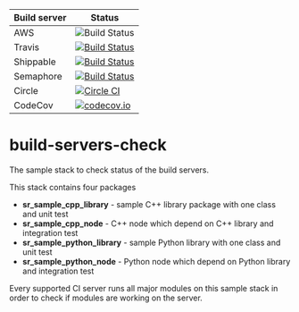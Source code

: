 | Build server  | Status |
|---------------|--------|
| AWS | ![Build Status](https://codebuild.eu-west-2.amazonaws.com/badges?uuid=eyJlbmNyeXB0ZWREYXRhIjoiUXc2R0VLRnhQNTRnN0pTRmFLVkUwMUVxTmxENERvOHhvSDF4RXRFTE1zQlpYOUxhUzFESWJJcDllNWFuOVRwdU4zY1MwZHptVTNHSk1IMzAxVDN3Z1NjPSIsIml2UGFyYW1ldGVyU3BlYyI6ImtlTVpRUVYyWi9mRnBYcDQiLCJtYXRlcmlhbFNldFNlcmlhbCI6MX0%3D&branch=F%23SRC-2345_setup_aws_build_of_build-servers-check) 
| Travis | [![Build Status](https://travis-ci.org/shadow-robot/build-servers-check.svg)](https://travis-ci.org/shadow-robot/build-servers-check) |
| Shippable | [![Build Status](https://api.shippable.com/projects/55ba073fedd7f2c0528ca1a8/badge?branchName=kinetic-devel)](https://app.shippable.com/projects/55ba073fedd7f2c0528ca1a8/builds/latest) |
| Semaphore | [![Build Status](https://semaphoreci.com/api/v1/projects/3d9a5e21-cb5b-4fae-a942-93e6515682cb/571657/shields_badge.svg)](https://semaphoreci.com/shadow-robot/build-servers-check) |
| Circle | [![Circle CI](https://circleci.com/gh/shadow-robot/build-servers-check.svg?style=shield)](https://circleci.com/gh/shadow-robot/build-servers-check) |
| CodeCov | [![codecov.io](http://codecov.io/github/shadow-robot/build-servers-check/coverage.svg?branch=kinetic-devel)](http://codecov.io/github/shadow-robot/build-servers-check?branch=kinetic-devel) |


# build-servers-check

The sample stack to check status of the build servers.

This stack contains four packages

 * **sr_sample_cpp_library** - sample C++ library package with one class and unit test
 * **sr_sample_cpp_node** - C++ node which depend on C++ library and integration test 
 * **sr_sample_python_library** - sample Python library with one class and unit test
 * **sr_sample_python_node** - Python node which depend on Python library and integration test
  
Every supported CI server runs all major modules on this sample stack in order to check if modules are working on the server.
 
